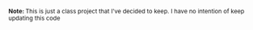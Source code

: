 <small><strong>Note: </strong>This is just a class project that I've decided to keep. I have no intention of keep updating this code</small>
